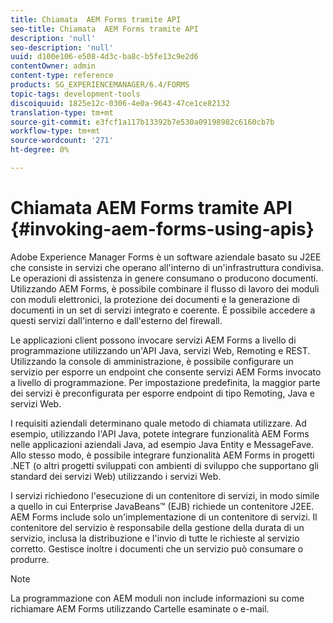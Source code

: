 ```yaml
---
title: Chiamata  AEM Forms tramite API
seo-title: Chiamata  AEM Forms tramite API
description: 'null'
seo-description: 'null'
uuid: d100e106-e508-4d3c-ba8c-b5fe13c9e2d6
contentOwner: admin
content-type: reference
products: SG_EXPERIENCEMANAGER/6.4/FORMS
topic-tags: development-tools
discoiquuid: 1825e12c-0306-4e0a-9643-47ce1ce82132
translation-type: tm+mt
source-git-commit: e3fcf1a117b13392b7e530a09198982c6160cb7b
workflow-type: tm+mt
source-wordcount: '271'
ht-degree: 0%

---
```



# Chiamata  AEM Forms tramite API {#invoking-aem-forms-using-apis}

 Adobe Experience Manager Forms è un software aziendale basato su J2EE che consiste in servizi che operano all&#39;interno di un&#39;infrastruttura condivisa. Le operazioni di assistenza in genere consumano o producono documenti. Utilizzando  AEM Forms, è possibile combinare il flusso di lavoro dei moduli con moduli elettronici, la protezione dei documenti e la generazione di documenti in un set di servizi integrato e coerente. È possibile accedere a questi servizi dall&#39;interno e dall&#39;esterno del firewall.

Le applicazioni client possono invocare  servizi AEM Forms a livello di programmazione utilizzando un&#39;API Java, servizi Web, Remoting e REST. Utilizzando la console di amministrazione, è possibile configurare un servizio per esporre un endpoint che consente  servizi AEM Forms invocato a livello di programmazione. Per impostazione predefinita, la maggior parte dei servizi è preconfigurata per esporre endpoint di tipo Remoting, Java e servizi Web.

I requisiti aziendali determinano quale metodo di chiamata utilizzare. Ad esempio, utilizzando l&#39;API Java, potete integrare  funzionalità AEM Forms nelle applicazioni aziendali Java, ad esempio Java Entity e MessageFave. Allo stesso modo, è possibile integrare  funzionalità AEM Forms in progetti .NET (o altri progetti sviluppati con ambienti di sviluppo che supportano gli standard dei servizi Web) utilizzando i servizi Web.

I servizi richiedono l&#39;esecuzione di un contenitore di servizi, in modo simile a quello in cui Enterprise JavaBeans™ (EJB) richiede un contenitore J2EE.  AEM Forms include solo un&#39;implementazione di un contenitore di servizi. Il contenitore del servizio è responsabile della gestione della durata di un servizio, inclusa la distribuzione e l&#39;invio di tutte le richieste al servizio corretto. Gestisce inoltre i documenti che un servizio può consumare o produrre.

>[!NOTE]
>
>La programmazione con AEM moduli non include informazioni su come richiamare  AEM Forms utilizzando Cartelle esaminate o e-mail.

